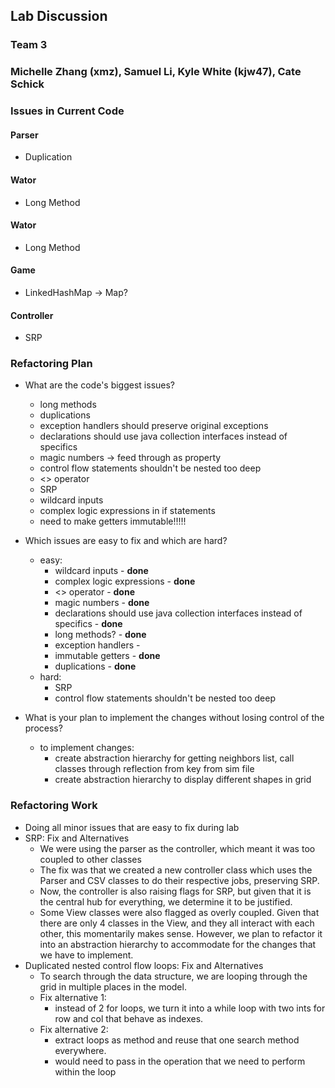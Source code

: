## Lab Discussion

### Team 3

### Michelle Zhang (xmz), Samuel Li, Kyle White (kjw47), Cate Schick

### Issues in Current Code

#### Parser

* Duplication

#### Wator

* Long Method

#### Wator

* Long Method

#### Game

* LinkedHashMap -> Map?

#### Controller

* SRP

### Refactoring Plan

* What are the code's biggest issues?
    * long methods
    * duplications
    * exception handlers should preserve original exceptions
    * declarations should use java collection interfaces instead of specifics
    * magic numbers -> feed through as property
    * control flow statements shouldn't be nested too deep
    * <> operator
    * SRP
    * wildcard inputs
    * complex logic expressions in if statements
    * need to make getters immutable!!!!!

* Which issues are easy to fix and which are hard?
    * easy:
        * wildcard inputs - **done**
        * complex logic expressions - **done**
        * <> operator - **done**
        * magic numbers - **done**
        * declarations should use java collection interfaces instead of specifics - **done**
        * long methods? - **done**
        * exception handlers - 
        * immutable getters - **done**
        * duplications - **done**
    * hard:
        * SRP
        * control flow statements shouldn't be nested too deep

* What is your plan to implement the changes without losing control of the process?
    * to implement changes:
        * create abstraction hierarchy for getting neighbors list, call classes through reflection
          from key from sim file
        * create abstraction hierarchy to display different shapes in grid

### Refactoring Work

* Doing all minor issues that are easy to fix during lab
* SRP: Fix and Alternatives
    * We were using the parser as the controller, which meant it was too coupled to other classes
    * The fix was that we created a new controller class which uses the Parser and CSV classes to do
      their respective jobs, preserving SRP.
    * Now, the controller is also raising flags for SRP, but given that it is the central hub for
      everything, we determine it to be justified.
    * Some View classes were also flagged as overly coupled. Given that there are only 4 classes in
      the View, and they all interact with each other, this momentarily makes sense. However, we
      plan to refactor it into an abstraction hierarchy to accommodate for the changes that we have
      to implement.
* Duplicated nested control flow loops: Fix and Alternatives
    * To search through the data structure, we are looping through the grid in multiple places in
      the model.
    * Fix alternative 1:
        * instead of 2 for loops, we turn it into a while loop with two ints for row and col that
          behave as indexes.
    * Fix alternative 2:
        * extract loops as method and reuse that one search method everywhere.
        * would need to pass in the operation that we need to perform within the loop